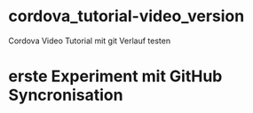 cordova_tutorial-video_version
==============================

Cordova Video Tutorial mit git Verlauf testen

# erste Experiment mit GitHub Syncronisation


